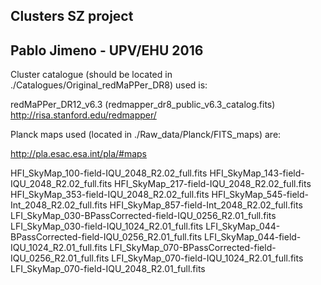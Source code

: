 ## Clusters SZ project

Pablo Jimeno - UPV/EHU 2016
---------------------------


Cluster catalogue (should be located in ./Catalogues/Original_redMaPPer_DR8) used is:

redMaPPer_DR12_v6.3 (redmapper_dr8_public_v6.3_catalog.fits)
http://risa.stanford.edu/redmapper/


Planck maps used (located in ./Raw_data/Planck/FITS_maps) are:

http://pla.esac.esa.int/pla/#maps

HFI_SkyMap_100-field-IQU_2048_R2.02_full.fits
HFI_SkyMap_143-field-IQU_2048_R2.02_full.fits
HFI_SkyMap_217-field-IQU_2048_R2.02_full.fits
HFI_SkyMap_353-field-IQU_2048_R2.02_full.fits
HFI_SkyMap_545-field-Int_2048_R2.02_full.fits
HFI_SkyMap_857-field-Int_2048_R2.02_full.fits
LFI_SkyMap_030-BPassCorrected-field-IQU_0256_R2.01_full.fits
LFI_SkyMap_030-field-IQU_1024_R2.01_full.fits
LFI_SkyMap_044-BPassCorrected-field-IQU_0256_R2.01_full.fits
LFI_SkyMap_044-field-IQU_1024_R2.01_full.fits
LFI_SkyMap_070-BPassCorrected-field-IQU_0256_R2.01_full.fits
LFI_SkyMap_070-field-IQU_1024_R2.01_full.fits
LFI_SkyMap_070-field-IQU_2048_R2.01_full.fits
